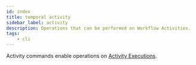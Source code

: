 ```yaml
---
id: index
title: temporal activity
sidebar_label: activity
description: Operations that can be performed on Workflow Activities.
tags:
	- cli
---
```


Activity commands enable operations on [Activity Executions](/concepts/what-is-an-activity-execution).

